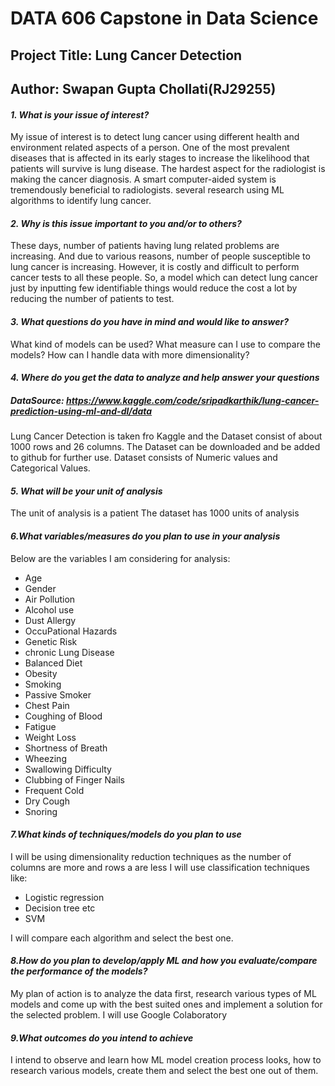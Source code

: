 # DATA 606 Capstone in Data Science
## Project Title: Lung Cancer Detection
## Author: Swapan Gupta Chollati(RJ29255)

#### _1. What is your issue of interest?_
 
My issue of interest is to detect lung cancer using different health and environment related aspects of a person. One of the most prevalent diseases that is affected in its early stages to increase the likelihood that patients will survive is lung disease. The hardest aspect for the radiologist is making the cancer diagnosis. A smart computer-aided system is tremendously beneficial to radiologists. several research using ML algorithms to identify lung cancer.
#### _2. Why is this issue important to you and/or to others?_

These days, number of patients having lung related problems are increasing. And due to various reasons, number of people susceptible to lung cancer is increasing. However, it is costly and difficult to perform cancer tests to all these people. So, a model which can detect lung cancer just by inputting few identifiable things would reduce the cost a lot by reducing the number of patients to test.

#### _3. What questions do you have in mind and would like to answer?_

What kind of models can be used?
What measure can I use to compare the models?
How can I handle data with more dimensionality?

#### _4. Where do you get the data to analyze and help answer your questions_
##### DataSource: https://www.kaggle.com/code/sripadkarthik/lung-cancer-prediction-using-ml-and-dl/data
Lung Cancer Detection is taken fro Kaggle and the Dataset consist of about 1000 rows and 26 columns. The Dataset can be downloaded and be added to github for further use.
Dataset consists of Numeric values and Categorical Values.

#### _5. What will be your unit of analysis_
The unit of analysis is a patient
The dataset has 1000 units of analysis

#### _6.What variables/measures do you plan to use in your analysis_

 Below are the variables I am considering for analysis: 
- Age
- Gender
- Air Pollution 
- Alcohol use
- Dust Allergy
- OccuPational Hazards
- Genetic Risk
- chronic Lung Disease
- Balanced Diet
- Obesity
- Smoking
- Passive Smoker
- Chest Pain
- Coughing of Blood
- Fatigue
- Weight Loss
- Shortness of Breath
- Wheezing
- Swallowing Difficulty
- Clubbing of Finger Nails
- Frequent Cold
- Dry Cough
- Snoring

#### _7.What kinds of techniques/models do you plan to use_
I will be using dimensionality reduction techniques as the number of columns are more and rows a are less
I will use classification techniques like:
- Logistic regression
- Decision tree etc
- SVM

 I will compare each algorithm and select the best one.
 
 #### _8.How do you plan to develop/apply ML and how you evaluate/compare the performance of the models?_
My plan of action is to analyze the data first, research various types of ML models and come up with the best suited ones and implement a solution for the selected problem.
I will use Google Colaboratory 

#### _9.What outcomes do you intend to achieve_
I intend to observe and learn how ML model creation process looks, how to research various models, create them and select the best one out of them.


